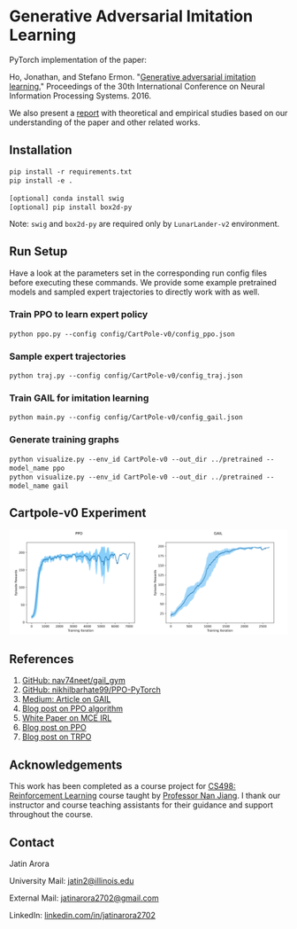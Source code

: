 # Generative Adversarial Imitation Learning

PyTorch implementation of the paper:

Ho, Jonathan, and Stefano Ermon. "[Generative adversarial imitation learning.](https://arxiv.org/pdf/1606.03476.pdf)" Proceedings of the 30th International Conference on Neural Information Processing Systems. 2016.

We also present a [report](report.pdf) with theoretical and empirical studies based on our understanding of the paper and other related works. 
## Installation
```commandline
pip install -r requirements.txt
pip install -e .

[optional] conda install swig
[optional] pip install box2d-py
```

Note: ```swig``` and ```box2d-py``` are required only by ```LunarLander-v2``` environment.

## Run Setup

Have a look at the parameters set in the corresponding run config files before executing these commands. We provide some 
example pretrained models and sampled expert trajectories to directly work with as well.

### Train PPO to learn expert policy

```shell script
python ppo.py --config config/CartPole-v0/config_ppo.json
```

### Sample expert trajectories

```shell script
python traj.py --config config/CartPole-v0/config_traj.json
```

### Train GAIL for imitation learning

```shell script
python main.py --config config/CartPole-v0/config_gail.json
```

### Generate training graphs

```shell script
python visualize.py --env_id CartPole-v0 --out_dir ../pretrained --model_name ppo
python visualize.py --env_id CartPole-v0 --out_dir ../pretrained --model_name gail
```

## Cartpole-v0 Experiment

<img src="./pretrained/CartPole-v0/ppo/rewards_ppo.png" width="50%"><img src="./pretrained/CartPole-v0/gail/rewards_gail.png" width="50%">

## References

1. [GitHub: nav74neet/gail_gym](https://github.com/nav74neet/gail_gym)
2. [GitHub: nikhilbarhate99/PPO-PyTorch](https://github.com/nikhilbarhate99/PPO-PyTorch)
3. [Medium: Article on GAIL](https://medium.com/@sanketgujar95/generative-adversarial-imitation-learning-266f45634e60)
4. [Blog post on PPO algorithm](https://towardsdatascience.com/proximal-policy-optimization-tutorial-part-1-actor-critic-method-d53f9afffbf6)
5. [White Paper on MCE IRL](https://apps.dtic.mil/sti/pdfs/AD1090741.pdf)
6. [Blog post on PPO](https://jonathan-hui.medium.com/rl-proximal-policy-optimization-ppo-explained-77f014ec3f12)
7. [Blog post on TRPO](https://jonathan-hui.medium.com/rl-trust-region-policy-optimization-trpo-explained-a6ee04eeeee9)

## Acknowledgements

This work has been completed as a course project for [CS498: Reinforcement Learning](https://nanjiang.cs.illinois.edu/cs498/) 
course taught by [Professor Nan Jiang](https://nanjiang.cs.illinois.edu/). I thank our instructor and course teaching 
assistants for their guidance and support throughout the course.

## Contact

Jatin Arora

University Mail: [jatin2@illinois.edu](mailto:jatin2@illinois.edu)

External Mail: [jatinarora2702@gmail.com](mailto:jatinarora2702@gmail.com)

LinkedIn: [linkedin.com/in/jatinarora2702](https://www.linkedin.com/in/jatinarora2702)
 
